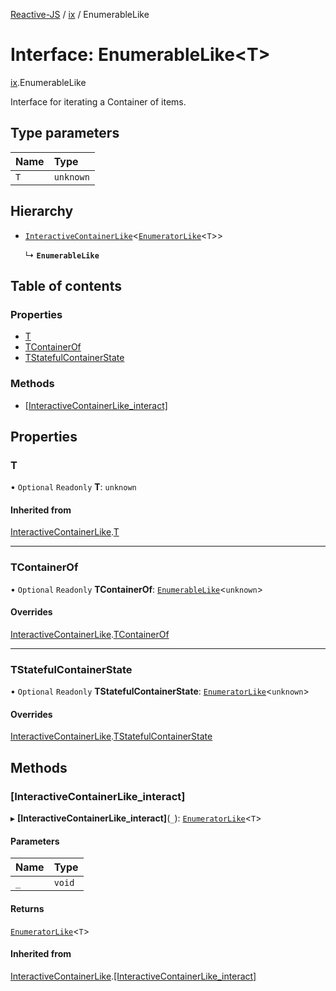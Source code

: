 [Reactive-JS](../README.md) / [ix](../modules/ix.md) / EnumerableLike

# Interface: EnumerableLike<T\>

[ix](../modules/ix.md).EnumerableLike

Interface for iterating a Container of items.

## Type parameters

| Name | Type |
| :------ | :------ |
| `T` | `unknown` |

## Hierarchy

- [`InteractiveContainerLike`](ix.InteractiveContainerLike.md)<[`EnumeratorLike`](util.EnumeratorLike.md)<`T`\>\>

  ↳ **`EnumerableLike`**

## Table of contents

### Properties

- [T](ix.EnumerableLike.md#t)
- [TContainerOf](ix.EnumerableLike.md#tcontainerof)
- [TStatefulContainerState](ix.EnumerableLike.md#tstatefulcontainerstate)

### Methods

- [[InteractiveContainerLike\_interact]](ix.EnumerableLike.md#[interactivecontainerlike_interact])

## Properties

### T

• `Optional` `Readonly` **T**: `unknown`

#### Inherited from

[InteractiveContainerLike](ix.InteractiveContainerLike.md).[T](ix.InteractiveContainerLike.md#t)

___

### TContainerOf

• `Optional` `Readonly` **TContainerOf**: [`EnumerableLike`](ix.EnumerableLike.md)<`unknown`\>

#### Overrides

[InteractiveContainerLike](ix.InteractiveContainerLike.md).[TContainerOf](ix.InteractiveContainerLike.md#tcontainerof)

___

### TStatefulContainerState

• `Optional` `Readonly` **TStatefulContainerState**: [`EnumeratorLike`](util.EnumeratorLike.md)<`unknown`\>

#### Overrides

[InteractiveContainerLike](ix.InteractiveContainerLike.md).[TStatefulContainerState](ix.InteractiveContainerLike.md#tstatefulcontainerstate)

## Methods

### [InteractiveContainerLike\_interact]

▸ **[InteractiveContainerLike_interact]**(`_`): [`EnumeratorLike`](util.EnumeratorLike.md)<`T`\>

#### Parameters

| Name | Type |
| :------ | :------ |
| `_` | `void` |

#### Returns

[`EnumeratorLike`](util.EnumeratorLike.md)<`T`\>

#### Inherited from

[InteractiveContainerLike](ix.InteractiveContainerLike.md).[[InteractiveContainerLike_interact]](ix.InteractiveContainerLike.md#[interactivecontainerlike_interact])
